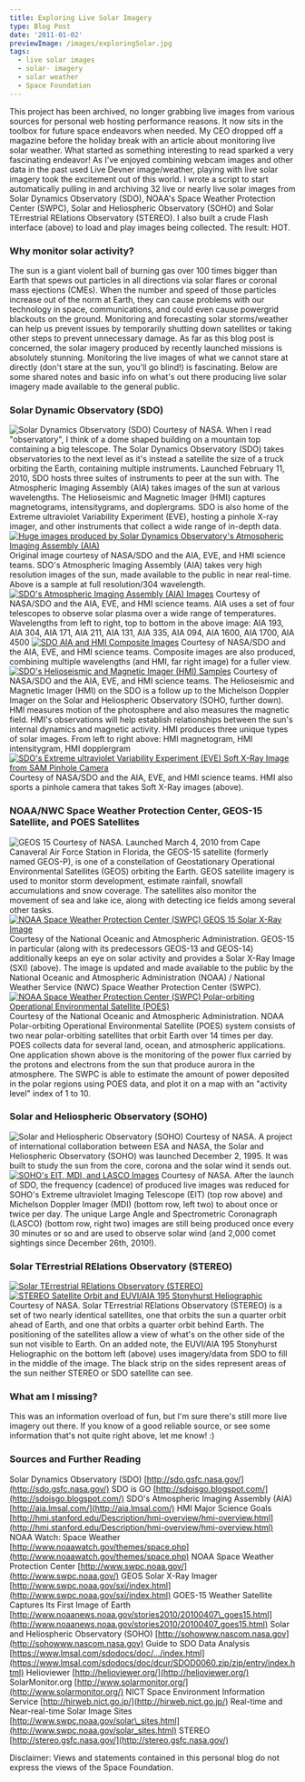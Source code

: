 ```yaml
---
title: Exploring Live Solar Imagery
type: Blog Post
date: '2011-01-02'
previewImage: /images/exploringSolar.jpg
tags:
  - live solar images
  - solar- imagery
  - solar weather
  - Space Foundation
---
```

This project has been archived, no longer grabbing live images from various sources for personal web hosting performance reasons. It now sits in the toolbox for future space endeavors when needed. My CEO dropped off a magazine before the holiday break with an article about monitoring live solar weather. What started as something interesting to read sparked a very fascinating endeavor! As I've enjoyed combining webcam images and other data in the past used Live Devner image/weather, playing with live solar imagery took the excitement out of this world. I wrote a script to start automatically pulling in and archiving 32 live or nearly live solar images from Solar Dynamics Observatory (SDO), NOAA's Space Weather Protection Center (SWPC), Solar and Heliospheric Observatory (SOHO) and Solar TErrestrial RElations Observatory (STEREO). I also built a crude Flash interface (above) to load and play images being collected. The result: HOT.

### Why monitor solar activity?

The sun is a giant violent ball of burning gas over 100 times bigger than Earth that spews out particles in all directions via solar flares or coronal mass ejections (CMEs). When the number and speed of those particles increase out of the norm at Earth, they can cause problems with our technology in space, communications, and could even cause powergrid blackouts on the ground. Monitoring and forecasting solar storms/weather can help us prevent issues by temporarily shutting down satellites or taking other steps to prevent unnecessary damage. As far as this blog post is concerned, the solar imagery produced by recently launched missions is absolutely stunning. Monitoring the live images of what we cannot stare at directly (don't stare at the sun, you'll go blind!) is fascinating. Below are some shared notes and basic info on what's out there producing live solar imagery made available to the general public.

### Solar Dynamic Observatory (SDO)

![Solar Dynamics Observatory (SDO)](/images/sdo.jpg) Courtesy of NASA. When I read "observatory", I think of a dome shaped building on a mountain top containing a big telescope. The Solar Dynamics Observatory (SDO) takes observatories to the next level as it's instead a satellite the size of a truck orbiting the Earth, containing multiple instruments. Launched February 11, 2010, SDO hosts three suites of instruments to peer at the sun with. The Atmospheric Imaging Assembly (AIA) takes images of the sun at various wavelengths. The Helioseismic and Magnetic Imager (HMI) captures magnetograms, intensitygrams, and doplergrams. SDO is also home of the Extreme ultraviolet Variability Experiment (EVE), hosting a pinhole X-ray imager, and other instruments that collect a wide range of in-depth data. [![Huge images produced by Solar Dynamics Observatory's Atmospheric Imaging Assembly (AIA)](/images/hugeSunImages.jpg)](http://sdo.gsfc.nasa.gov/data/) Original image courtesy of NASA/SDO and the AIA, EVE, and HMI science teams. SDO's Atmospheric Imaging Assembly (AIA) takes very high resolution images of the sun, made available to the public in near real-time. Above is a sample at full resolution/304 wavelength. [![SDO's Atmospheric Imaging Assembly (AIA) Images](/images/sdoaia.jpg)](http://sdo.gsfc.nasa.gov/data/) Courtesy of NASA/SDO and the AIA, EVE, and HMI science teams. AIA uses a set of four telescopes to observe solar plasma over a wide range of temperatures. Wavelengths from left to right, top to bottom in the above image: AIA 193, AIA 304, AIA 171, AIA 211, AIA 131, AIA 335, AIA 094, AIA 1600, AIA 1700, AIA 4500 [![SDO AIA and HMI Composite Images](/images/sdoaiahmocomposites.jpg)](http://sdo.gsfc.nasa.gov/data/) Courtesy of NASA/SDO and the AIA, EVE, and HMI science teams. Composite images are also produced, combining multiple wavelengths (and HMI, far right image) for a fuller view. [![SDO's Helioseismic and Magnetic Imager (HMI) Samples](/images/sdohmi.jpg)](http://sdo.gsfc.nasa.gov/data/) Courtesy of NASA/SDO and the AIA, EVE, and HMI science teams. The Helioseismic and Magnetic Imager (HMI) on the SDO is a follow up to the Michelson Doppler Imager on the Solar and Heliospheric Observatory (SOHO, further down). HMI measures motion of the photosphere and also measures the magnetic field. HMI's observations will help establish relationships between the sun's internal dynamics and magnetic activity. HMI produces three unique types of solar images. From left to right above: HMI magnetogram, HMI intensitygram, HMI dopplergram [![SDO's Extreme ultraviolet Variability Experiment (EVE) Soft X-Ray Image from SAM Pinhole Camera](/images/latest_sam.png)](http://sdo.gsfc.nasa.gov/data/) Courtesy of NASA/SDO and the AIA, EVE, and HMI science teams. HMI also sports a pinhole camera that takes Soft X-Ray images (above).

### NOAA/NWC Space Weather Protection Center, GEOS-15 Satellite, and POES Satellites

![GEOS 15](/images/geosp.jpg) Courtesy of NASA. Launched March 4, 2010 from Cape Canaveral Air Force Station in Florida, the GEOS-15 satellite (formerly named GEOS-P), is one of a constellation of Geostationary Operational Environmental Satellites (GEOS) orbiting the Earth. GEOS satellite imagery is used to monitor storm development, estimate rainfall, snowfall accumulations and snow coverage. The satellites also monitor the movement of sea and lake ice, along with detecting ice fields among several other tasks. [![NOAA Space Weather Protection Center (SWPC) GEOS 15 Solar X-Ray Image](/images/geos15.jpg)](http://www.swpc.noaa.gov/) Courtesy of the National Oceanic and Atmospheric Administration. GEOS-15 in particular (along with its predecessors GEOS-13 and GEOS-14) additionally keeps an eye on solar activity and provides a Solar X-Ray Image (SXI) (above). The image is updated and made available to the public by the National Oceanic and Atmospheric Administration (NOAA) / National Weather Service (NWC) Space Weather Protection Center (SWPC). [![NOAA Space Weather Protection Center (SWPC) Polar-orbiting Operational Environmental Satellite (POES)](/images/noaaswpcpoes.jpg)](http://www.swpc.noaa.gov/pmap/index.html) Courtesy of the National Oceanic and Atmospheric Administration. NOAA Polar-orbiting Operational Environmental Satellite (POES) system consists of two near polar-orbiting satellites that orbit Earth over 14 times per day. POES collects data for several land, ocean, and atmospheric applications. One application shown above is the monitoring of the power flux carried by the protons and electrons from the sun that produce aurora in the atmosphere. The SWPC is able to estimate the amount of power deposited in the polar regions using POES data, and plot it on a map with an "activity level" index of 1 to 10.

### Solar and Heliospheric Observatory (SOHO)

![Solar and Heliospheric Observatory (SOHO)](/images/soho.jpg) Courtesy of NASA. A project of international collaboration between ESA and NASA, the Solar and Heliospheric Observatory (SOHO) was launched December 2, 1995. It was built to study the sun from the core, corona and the solar wind it sends out. [![SOHO's EIT, MDI, and LASCO Images](/images/sohoeitmdilasco.jpg)](http://sohowww.nascom.nasa.gov/data/realtime-images.html) Courtesy of NASA. After the launch of SDO, the frequency (cadence) of produced live images was reduced for SOHO's Extreme ultraviolet Imaging Telescope (EIT) (top row above) and Michelson Doppler Imager (MDI) (bottom row, left two) to about once or twice per day. The unique Large Angle and Spectrometric Coronagraph (LASCO) (bottom row, right two) images are still being produced once every 30 minutes or so and are used to observe solar wind (and 2,000 comet sightings since December 26th, 2010!).

### Solar TErrestrial RElations Observatory (STEREO)

[![Solar TErrestrial RElations Observatory (STEREO)](/images/sereo.jpg)](http://stereo.gsfc.nasa.gov/)[![STEREO Satellite Orbit and EUVI/AIA 195 Stonyhurst Heliographic](/images/steroPlotAIA.jpg)](http://stereo.gsfc.nasa.gov/) Courtesy of NASA. Solar TErrestrial RElations Observatory (STEREO) is a set of two nearly identical satellites, one that orbits the sun a quarter orbit ahead of Earth, and one that orbits a quarter orbit behind Earth. The positioning of the satellites allow a view of what's on the other side of the sun not visible to Earth. On an added note, the EUVI/AIA 195 Stonyhurst Heliographic on the bottom left (above) uses imagery/data from SDO to fill in the middle of the image. The black strip on the sides represent areas of the sun neither STEREO or SDO satellite can see.

### What am I missing?

This was an information overload of fun, but I'm sure there's still more live imagery out there. If you know of a good reliable source, or see some information that's not quite right above, let me know! :)

### Sources and Further Reading

Solar Dynamics Observatory (SDO) [http://sdo.gsfc.nasa.gov/](http://sdo.gsfc.nasa.gov/) SDO is GO [http://sdoisgo.blogspot.com/](http://sdoisgo.blogspot.com/) SDO's Atmospheric Imaging Assembly (AIA) [http://aia.lmsal.com/](http://aia.lmsal.com/) HMI Major Science Goals [http://hmi.stanford.edu/Description/hmi-overview/hmi-overview.html](http://hmi.stanford.edu/Description/hmi-overview/hmi-overview.html) NOAA Watch: Space Weather [http://www.noaawatch.gov/themes/space.php](http://www.noaawatch.gov/themes/space.php) NOAA Space Weather Protection Center [http://www.swpc.noaa.gov/](http://www.swpc.noaa.gov/) GEOS Solar X-Ray Imager [http://www.swpc.noaa.gov/sxi/index.html](http://www.swpc.noaa.gov/sxi/index.html) GOES-15 Weather Satellite Captures Its First Image of Earth [http://www.noaanews.noaa.gov/stories2010/20100407\_goes15.html](http://www.noaanews.noaa.gov/stories2010/20100407_goes15.html) Solar and Heliospheric Observatory (SOHO) [http://sohowww.nascom.nasa.gov](http://sohowww.nascom.nasa.gov) Guide to SDO Data Analysis [https://www.lmsal.com/sdodocs/doc/.../index.html](https://www.lmsal.com/sdodocs/doc/dcur/SDOD0060.zip/zip/entry/index.html) Helioviewer [http://helioviewer.org/](http://helioviewer.org/) SolarMonitor.org [http://www.solarmonitor.org/](http://www.solarmonitor.org/) NICT Space Environment Information Service [http://hirweb.nict.go.jp/](http://hirweb.nict.go.jp/) Real-time and Near-real-time Solar Image Sites [http://www.swpc.noaa.gov/solar\_sites.html](http://www.swpc.noaa.gov/solar_sites.html) STEREO [http://stereo.gsfc.nasa.gov/](http://stereo.gsfc.nasa.gov/)

Disclaimer: Views and statements contained in this personal blog do not express the views of the Space Foundation.
